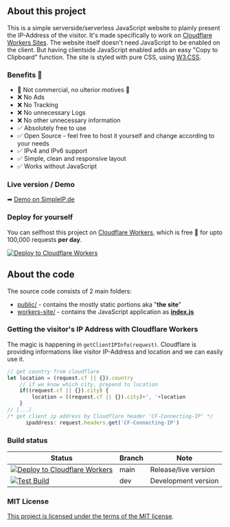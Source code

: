 ## About this project

This is a simple serverside/serverless JavaScript website to plainly present the IP-Address of the visitor. It's made specifically to work on [Cloudflare Workers Sites](https://developers.cloudflare.com/workers/platform/sites). The website itself doesn't need JavaScript to be enabled on the client. But having clientside JavaScript enabled adds an easy "Copy to Clipboard" function. The site is styled with pure CSS, using [W3.CSS](https://www.w3schools.com/w3css/default.asp).

### Benefits 🤩

- 💖 Not commercial, no ulterior motives 💖
- ❌ No Ads
- ❌ No Tracking
- ❌ No unnecessary Logs
- ❌ No other unnecessary information
- ✅ Absolutely free to use
- ✅ Open Source - feel free to host it yourself and change according to your needs
- ✅ IPv4 and IPv6 support
- ✅ Simple, clean and responsive layout
- ✅ Works without JavaScript

### Live version / Demo

➡ [Demo on SimpleIP.de](https://simpleip.de)

### Deploy for yourself

You can selfhost this project on [Cloudflare Workers](https://workers.cloudflare.com/), which is free 🥰 for upto 100,000 requests **per day**.

[![Deploy to Cloudflare Workers](https://deploy.workers.cloudflare.com/button)](https://deploy.workers.cloudflare.com/?url=https://github.com/diecknet/simple-ip-site)

## About the code

The source code consists of 2 main folders:
- [public/](/public/) - contains the mostly static portions aka "**the site**"
- [workers-site/](/workers-site/) - contains the JavaScript application as **[index.js](/workers-site/index.js)**

### Getting the visitor's IP Address with Cloudflare Workers

The magic is happening in `getClientIPInfo(request)`. Cloudflare is providing informations like visitor IP-Address and location and we can easily use it.

```javascript
// get country from cloudflare
let location = (request.cf || {}).country
    // if we know which city, prepend to location
    if((request.cf || {}).city) {
        location = ((request.cf || {}).city)+', '+location
    }
// [...]
/* get client ip address by Cloudflare header 'CF-Connecting-IP' */
      ipaddress: request.headers.get('CF-Connecting-IP')
```

### Build status

|Status|Branch|Note|
|---|---|---|
|[![Deploy to Cloudflare Workers](https://github.com/diecknet/simple-ip-site/actions/workflows/deploy.yml/badge.svg)](https://github.com/diecknet/simple-ip-site/actions/workflows/deploy.yml)|main|Release/live version|
|[![Test Build](https://github.com/diecknet/simple-ip-site/actions/workflows/dev_build.yml/badge.svg?branch=dev)](https://github.com/diecknet/simple-ip-site/actions/workflows/dev_build.yml)|dev|Development version|

### MIT License

[This project is licensed under the terms of the MIT license](LICENSE.md).
